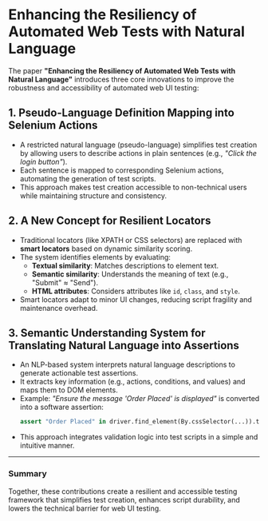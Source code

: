 # Enhancing the Resiliency of Automated Web Tests with Natural Language

The paper **"Enhancing the Resiliency of Automated Web Tests with Natural Language"** introduces three core innovations to improve the robustness and accessibility of automated web UI testing:

## 1. **Pseudo-Language Definition Mapping into Selenium Actions**
- A restricted natural language (pseudo-language) simplifies test creation by allowing users to describe actions in plain sentences (e.g., *"Click the login button"*).
- Each sentence is mapped to corresponding Selenium actions, automating the generation of test scripts.
- This approach makes test creation accessible to non-technical users while maintaining structure and consistency.

## 2. **A New Concept for Resilient Locators**
- Traditional locators (like XPATH or CSS selectors) are replaced with **smart locators** based on dynamic similarity scoring.
- The system identifies elements by evaluating:
  - **Textual similarity**: Matches descriptions to element text.
  - **Semantic similarity**: Understands the meaning of text (e.g., "Submit" ≈ "Send").
  - **HTML attributes**: Considers attributes like `id`, `class`, and `style`.
- Smart locators adapt to minor UI changes, reducing script fragility and maintenance overhead.

## 3. **Semantic Understanding System for Translating Natural Language into Assertions**
- An NLP-based system interprets natural language descriptions to generate actionable test assertions.
- It extracts key information (e.g., actions, conditions, and values) and maps them to DOM elements.
- Example: *"Ensure the message 'Order Placed' is displayed"* is converted into a software assertion:
  ```python
  assert "Order Placed" in driver.find_element(By.cssSelector(...)).text
  ```
- This approach integrates validation logic into test scripts in a simple and intuitive manner.

---

### **Summary**
Together, these contributions create a resilient and accessible testing framework that simplifies test creation, enhances script durability, and lowers the technical barrier for web UI testing.


